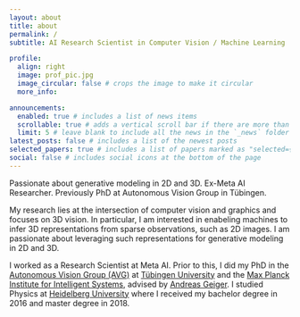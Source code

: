 ```yaml
---
layout: about
title: about
permalink: /
subtitle: AI Research Scientist in Computer Vision / Machine Learning

profile:
  align: right
  image: prof_pic.jpg
  image_circular: false # crops the image to make it circular
  more_info:

announcements:
  enabled: true # includes a list of news items
  scrollable: true # adds a vertical scroll bar if there are more than 3 news items
  limit: 5 # leave blank to include all the news in the `_news` folder
latest_posts: false # includes a list of the newest posts
selected_papers: true # includes a list of papers marked as "selected={true}"
social: false # includes social icons at the bottom of the page
---
```


Passionate about generative modeling in 2D and 3D. Ex-Meta AI Researcher. Previously PhD at Autonomous Vision Group in Tübingen.

My research lies at the intersection of computer vision and graphics and focuses on 3D vision. In particular, I am
interested in enabeling machines to infer 3D representations from sparse observations, such as 2D images. I am
passionate about leveraging such representations for generative modeling in 2D and 3D.

I worked as a Research Scientist at Meta AI. Prior to this, I did my PhD in
the [Autonomous Vision Group (AVG)](https://uni-tuebingen.de/en/fakultaeten/mathematisch-naturwissenschaftliche-fakultaet/fachbereiche/informatik/lehrstuehle/autonomous-vision/home/)
at [Tübingen University](https://uni-tuebingen.de/en/) and
the [Max Planck Institute for Intelligent Systems](https://imprs.is.mpg.de/en), advised by [Andreas Geiger](http://cvlibs.net/).
I studied Physics at [Heidelberg University](https://www.uni-heidelberg.de/en) where I received my
bachelor degree in 2016 and master degree in 2018.

